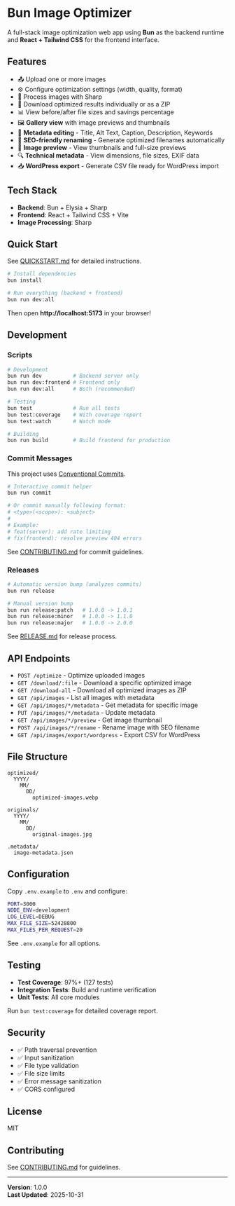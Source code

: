 # Bun Image Optimizer

A full-stack image optimization web app using **Bun** as the backend runtime and **React + Tailwind CSS** for the frontend interface.

## Features

- 📤 Upload one or more images
- ⚙️ Configure optimization settings (width, quality, format)
- 🚀 Process images with Sharp
- 💾 Download optimized results individually or as a ZIP
- 📊 View before/after file sizes and savings percentage
- 🖼️ **Gallery view** with image previews and thumbnails
- 📝 **Metadata editing** - Title, Alt Text, Caption, Description, Keywords
- 🔄 **SEO-friendly renaming** - Generate optimized filenames automatically
- 📸 **Image preview** - View thumbnails and full-size previews
- 🔍 **Technical metadata** - View dimensions, file sizes, EXIF data
- 📥 **WordPress export** - Generate CSV file ready for WordPress import

## Tech Stack

- **Backend**: Bun + Elysia + Sharp
- **Frontend**: React + Tailwind CSS + Vite
- **Image Processing**: Sharp

## Quick Start

See [QUICKSTART.md](./QUICKSTART.md) for detailed instructions.

```bash
# Install dependencies
bun install

# Run everything (backend + frontend)
bun run dev:all
```

Then open **http://localhost:5173** in your browser!

## Development

### Scripts

```bash
# Development
bun run dev          # Backend server only
bun run dev:frontend # Frontend only
bun run dev:all      # Both (recommended)

# Testing
bun test             # Run all tests
bun test:coverage    # With coverage report
bun test:watch       # Watch mode

# Building
bun run build        # Build frontend for production
```

### Commit Messages

This project uses [Conventional Commits](https://www.conventionalcommits.org/).

```bash
# Interactive commit helper
bun run commit

# Or commit manually following format:
# <type>(<scope>): <subject>
#
# Example:
# feat(server): add rate limiting
# fix(frontend): resolve preview 404 errors
```

See [CONTRIBUTING.md](./CONTRIBUTING.md) for commit guidelines.

### Releases

```bash
# Automatic version bump (analyzes commits)
bun run release

# Manual version bump
bun run release:patch   # 1.0.0 -> 1.0.1
bun run release:minor   # 1.0.0 -> 1.1.0
bun run release:major   # 1.0.0 -> 2.0.0
```

See [RELEASE.md](./RELEASE.md) for release process.

## API Endpoints

- `POST /optimize` - Optimize uploaded images
- `GET /download/:file` - Download a specific optimized image
- `GET /download-all` - Download all optimized images as ZIP
- `GET /api/images` - List all images with metadata
- `GET /api/images/*/metadata` - Get metadata for specific image
- `PUT /api/images/*/metadata` - Update metadata
- `GET /api/images/*/preview` - Get image thumbnail
- `POST /api/images/*/rename` - Rename image with SEO filename
- `GET /api/images/export/wordpress` - Export CSV for WordPress

## File Structure

```
optimized/
  YYYY/
    MM/
      DD/
        optimized-images.webp

originals/
  YYYY/
    MM/
      DD/
        original-images.jpg

.metadata/
  image-metadata.json
```

## Configuration

Copy `.env.example` to `.env` and configure:

```bash
PORT=3000
NODE_ENV=development
LOG_LEVEL=DEBUG
MAX_FILE_SIZE=52428800
MAX_FILES_PER_REQUEST=20
```

See `.env.example` for all options.

## Testing

- **Test Coverage**: 97%+ (127 tests)
- **Integration Tests**: Build and runtime verification
- **Unit Tests**: All core modules

Run `bun test:coverage` for detailed coverage report.

## Security

- ✅ Path traversal prevention
- ✅ Input sanitization
- ✅ File type validation
- ✅ File size limits
- ✅ Error message sanitization
- ✅ CORS configured

## License

MIT

## Contributing

See [CONTRIBUTING.md](./CONTRIBUTING.md) for guidelines.

---

**Version**: 1.0.0  
**Last Updated**: 2025-10-31
